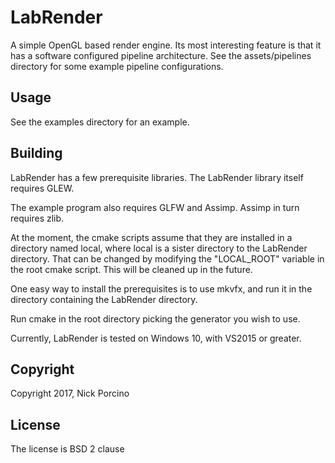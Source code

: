 # LabRender

A simple OpenGL based render engine. Its most interesting feature is that it
has a software configured pipeline architecture. See the assets/pipelines
directory for some example pipeline configurations.

## Usage

See the examples directory for an example.

## Building

LabRender has a few prerequisite libraries. The LabRender library itself
requires GLEW.

The example program also requires GLFW and Assimp. Assimp in turn requires zlib.

At the moment, the cmake scripts assume that they are installed in a directory
named local, where local is a sister directory to the LabRender directory. That
can be changed by modifying the "LOCAL_ROOT" variable in the root cmake script.
This will be cleaned up in the future.

One easy way to install the prerequisites is to use mkvfx, and run it in the
directory containing the LabRender directory.

Run cmake in the root directory picking the generator you wish to use.

Currently, LabRender is tested on Windows 10, with VS2015 or greater.

## Copyright

Copyright 2017, Nick Porcino

## License

The license is BSD 2 clause
